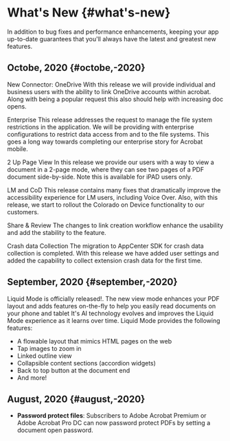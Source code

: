 

# What's New {#what's-new}

In addition to bug fixes and performance enhancements, keeping your app up-to-date guarantees that you'll always have the latest and greatest new features.

## Octobe, 2020 {#octobe,-2020}

New Connector: OneDrive 
With this release we will provide individual and business users with the ability to link OneDrive accounts within acrobat. Along with being a popular request this also should help with increasing doc opens. 
 
Enterprise 
This release addresses the request to manage the file system restrictions in the application. We will be providing with enterprise configurations to restrict data access from and to the file systems. This goes a long way towards completing our enterprise story for Acrobat mobile. 
 
2 Up Page View 
In this release we provide our users with a way to view a document in a 2-page mode, where they can see two pages of a PDF document side-by-side.  Note this is available for iPAD users only. 
 
LM and CoD 
This release contains many fixes that dramatically improve the accessibility experience for LM users, including Voice Over.  Also, with this release, we start to rollout the Colorado on Device functionality to our customers.   
 
Share & Review 
The changes to link creation workflow enhance the usability and add the stability to the feature. 
 
Crash data Collection 
The migration to AppCenter SDK for crash data collection is completed. With this release we have added user settings and added the capability to collect extension crash data for the first time. 

## September, 2020 {#september,-2020}

Liquid Mode is officially released!. The new view mode enhances your PDF layout and adds features on-the-fly to help you easily read documents on your phone and tablet  It's AI technology evolves and improves the Liquid Mode experience as it learns over time. Liquid Mode provides the following features: 

* A flowable layout that mimics HTML pages on the web
* Tap images to zoom in 
* Linked outline view
* Collapsible content sections (accordion widgets)
* Back to top button at the document end
* And more!

## August, 2020 {#august,-2020}

* **Password protect files**: Subscribers to Adobe Acrobat Premium or Adobe Acrobat Pro DC can now password protect PDFs by setting a document open password.
